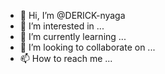 - 👋 Hi, I’m @DERICK-nyaga
- 👀 I’m interested in ...
- 🌱 I’m currently learning ...
- 💞️ I’m looking to collaborate on ...
- 📫 How to reach me ...

<!---
DERICK-nyaga/DERICK-nyaga is a ✨ special ✨ repository because its `README.md` (this file) appears on your GitHub profile.
You can click the Preview link to take a look at your changes.
--->
